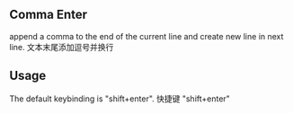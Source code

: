 ## Comma Enter
append a comma to the end of the current line and create new line in next line.
文本末尾添加逗号并换行

## Usage
The default keybinding is "shift+enter".
快捷键 "shift+enter"